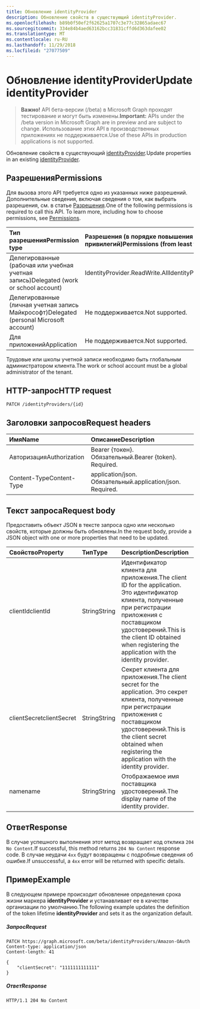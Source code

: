 ```yaml
---
title: Обновление identityProvider
description: Обновление свойств в существующий identityProvider.
ms.openlocfilehash: b89b0f50ef2f62625a1707c3e77c32865adaec67
ms.sourcegitcommit: 334e84b4aed63162bcc31831cffd6d363dafee02
ms.translationtype: MT
ms.contentlocale: ru-RU
ms.lasthandoff: 11/29/2018
ms.locfileid: "27077509"
---
```

# <a name="update-identityprovider"></a><span data-ttu-id="24d30-103">Обновление identityProvider</span><span class="sxs-lookup"><span data-stu-id="24d30-103">Update identityProvider</span></span>

> <span data-ttu-id="24d30-104">**Важно!** API бета-версии (/beta) в Microsoft Graph проходят тестирование и могут быть изменены.</span><span class="sxs-lookup"><span data-stu-id="24d30-104">**Important:** APIs under the /beta version in Microsoft Graph are in preview and are subject to change.</span></span> <span data-ttu-id="24d30-105">Использование этих API в производственных приложениях не поддерживается.</span><span class="sxs-lookup"><span data-stu-id="24d30-105">Use of these APIs in production applications is not supported.</span></span>

<span data-ttu-id="24d30-106">Обновление свойств в существующий [identityProvider](../resources/identityprovider.md).</span><span class="sxs-lookup"><span data-stu-id="24d30-106">Update properties in an existing [identityProvider](../resources/identityprovider.md).</span></span>

## <a name="permissions"></a><span data-ttu-id="24d30-107">Разрешения</span><span class="sxs-lookup"><span data-stu-id="24d30-107">Permissions</span></span>

<span data-ttu-id="24d30-p102">Для вызова этого API требуется одно из указанных ниже разрешений. Дополнительные сведения, включая сведения о том, как выбрать разрешения, см. в статье [Разрешения](/graph/permissions-reference).</span><span class="sxs-lookup"><span data-stu-id="24d30-p102">One of the following permissions is required to call this API. To learn more, including how to choose permissions, see [Permissions](/graph/permissions-reference).</span></span>

|<span data-ttu-id="24d30-110">Тип разрешения</span><span class="sxs-lookup"><span data-stu-id="24d30-110">Permission type</span></span>      | <span data-ttu-id="24d30-111">Разрешения (в порядке повышения привилегий)</span><span class="sxs-lookup"><span data-stu-id="24d30-111">Permissions (from least to most privileged)</span></span>              |
|:--------------------|:---------------------------------------------------------|
|<span data-ttu-id="24d30-112">Делегированные (рабочая или учебная учетная запись)</span><span class="sxs-lookup"><span data-stu-id="24d30-112">Delegated (work or school account)</span></span>|<span data-ttu-id="24d30-113">IdentityProvider.ReadWrite.All</span><span class="sxs-lookup"><span data-stu-id="24d30-113">IdentityProvider.ReadWrite.All</span></span>|
|<span data-ttu-id="24d30-114">Делегированные (личная учетная запись Майкрософт)</span><span class="sxs-lookup"><span data-stu-id="24d30-114">Delegated (personal Microsoft account)</span></span>| <span data-ttu-id="24d30-115">Не поддерживается.</span><span class="sxs-lookup"><span data-stu-id="24d30-115">Not supported.</span></span>|
|<span data-ttu-id="24d30-116">Для приложений</span><span class="sxs-lookup"><span data-stu-id="24d30-116">Application</span></span>|<span data-ttu-id="24d30-117">Не поддерживается.</span><span class="sxs-lookup"><span data-stu-id="24d30-117">Not supported.</span></span>|

<span data-ttu-id="24d30-118">Трудовые или школы учетной записи необходимо быть глобальным администратором клиента.</span><span class="sxs-lookup"><span data-stu-id="24d30-118">The work or school account must be a global administrator of the tenant.</span></span>

## <a name="http-request"></a><span data-ttu-id="24d30-119">HTTP-запрос</span><span class="sxs-lookup"><span data-stu-id="24d30-119">HTTP request</span></span>

<!-- { "blockType": "ignored" } -->
```http
PATCH /identityProviders/{id}
```

## <a name="request-headers"></a><span data-ttu-id="24d30-120">Заголовки запросов</span><span class="sxs-lookup"><span data-stu-id="24d30-120">Request headers</span></span>

|<span data-ttu-id="24d30-121">Имя</span><span class="sxs-lookup"><span data-stu-id="24d30-121">Name</span></span>|<span data-ttu-id="24d30-122">Описание</span><span class="sxs-lookup"><span data-stu-id="24d30-122">Description</span></span>|
|:---------------|:----------|
|<span data-ttu-id="24d30-123">Авторизация</span><span class="sxs-lookup"><span data-stu-id="24d30-123">Authorization</span></span>|<span data-ttu-id="24d30-p103">Bearer {токен}. Обязательный.</span><span class="sxs-lookup"><span data-stu-id="24d30-p103">Bearer {token}. Required.</span></span>|
|<span data-ttu-id="24d30-126">Content-Type</span><span class="sxs-lookup"><span data-stu-id="24d30-126">Content-Type</span></span>|<span data-ttu-id="24d30-p104">application/json. Обязательный.</span><span class="sxs-lookup"><span data-stu-id="24d30-p104">application/json. Required.</span></span>|

## <a name="request-body"></a><span data-ttu-id="24d30-129">Текст запроса</span><span class="sxs-lookup"><span data-stu-id="24d30-129">Request body</span></span>

<span data-ttu-id="24d30-130">Предоставить объект JSON в тексте запроса одно или несколько свойств, которые должны быть обновлены.</span><span class="sxs-lookup"><span data-stu-id="24d30-130">In the request body, provide a JSON object with one or more properties that need to be updated.</span></span>

|<span data-ttu-id="24d30-131">Свойство</span><span class="sxs-lookup"><span data-stu-id="24d30-131">Property</span></span>|<span data-ttu-id="24d30-132">Тип</span><span class="sxs-lookup"><span data-stu-id="24d30-132">Type</span></span>|<span data-ttu-id="24d30-133">Description</span><span class="sxs-lookup"><span data-stu-id="24d30-133">Description</span></span>|
|:---------------|:--------|:----------|
|<span data-ttu-id="24d30-134">clientId</span><span class="sxs-lookup"><span data-stu-id="24d30-134">clientId</span></span>|<span data-ttu-id="24d30-135">String</span><span class="sxs-lookup"><span data-stu-id="24d30-135">String</span></span>|<span data-ttu-id="24d30-136">Идентификатор клиента для приложения.</span><span class="sxs-lookup"><span data-stu-id="24d30-136">The client ID for the application.</span></span> <span data-ttu-id="24d30-137">Это идентификатор клиента, полученные при регистрации приложения с поставщиком удостоверений.</span><span class="sxs-lookup"><span data-stu-id="24d30-137">This is the client ID obtained when registering the application with the identity provider.</span></span>|
|<span data-ttu-id="24d30-138">clientSecret</span><span class="sxs-lookup"><span data-stu-id="24d30-138">clientSecret</span></span>|<span data-ttu-id="24d30-139">String</span><span class="sxs-lookup"><span data-stu-id="24d30-139">String</span></span>|<span data-ttu-id="24d30-140">Секрет клиента для приложения.</span><span class="sxs-lookup"><span data-stu-id="24d30-140">The client secret for the application.</span></span> <span data-ttu-id="24d30-141">Это секрет клиента, полученные при регистрации приложения с поставщиком удостоверений.</span><span class="sxs-lookup"><span data-stu-id="24d30-141">This is the client secret obtained when registering the application with the identity provider.</span></span>|
|<span data-ttu-id="24d30-142">name</span><span class="sxs-lookup"><span data-stu-id="24d30-142">name</span></span>|<span data-ttu-id="24d30-143">String</span><span class="sxs-lookup"><span data-stu-id="24d30-143">String</span></span>|<span data-ttu-id="24d30-144">Отображаемое имя поставщика удостоверений.</span><span class="sxs-lookup"><span data-stu-id="24d30-144">The display name of the identity provider.</span></span>|

## <a name="response"></a><span data-ttu-id="24d30-145">Ответ</span><span class="sxs-lookup"><span data-stu-id="24d30-145">Response</span></span>

<span data-ttu-id="24d30-146">В случае успешного выполнения этот метод возвращает код отклика `204 No Content`.</span><span class="sxs-lookup"><span data-stu-id="24d30-146">If successful, this method returns `204 No Content` response code.</span></span> <span data-ttu-id="24d30-147">В случае неудачи `4xx` будут возвращены с подробные сведения об ошибке.</span><span class="sxs-lookup"><span data-stu-id="24d30-147">If unsuccessful, a `4xx` error will be returned with specific details.</span></span>

## <a name="example"></a><span data-ttu-id="24d30-148">Пример</span><span class="sxs-lookup"><span data-stu-id="24d30-148">Example</span></span>

<span data-ttu-id="24d30-149">В следующем примере происходит обновление определения срока жизни маркера **identityProvider** и устанавливает ее в качестве организации по умолчанию.</span><span class="sxs-lookup"><span data-stu-id="24d30-149">The following example updates the definition of the token lifetime **identityProvider** and sets it as the organization default.</span></span>

##### <a name="request"></a><span data-ttu-id="24d30-150">Запрос</span><span class="sxs-lookup"><span data-stu-id="24d30-150">Request</span></span>

<!-- {
  "blockType": "request",
  "name": "update_identityprovider"
}-->
```http
PATCH https://graph.microsoft.com/beta/identityProviders/Amazon-OAuth
Content-type: application/json
Content-length: 41

{
    "clientSecret": "1111111111111"
}
```

##### <a name="response"></a><span data-ttu-id="24d30-151">Ответ</span><span class="sxs-lookup"><span data-stu-id="24d30-151">Response</span></span>

<!-- {
  "blockType": "response",
  "truncated": true
} -->
```http
HTTP/1.1 204 No Content
```

<!-- uuid: 8fcb5dbc-d5aa-4681-8e31-b001d5168d79
2015-10-25 14:57:30 UTC -->
<!-- {
  "type": "#page.annotation",
  "description": "Update identityProvider",
  "keywords": "",
  "section": "documentation",
  "tocPath": ""
}-->